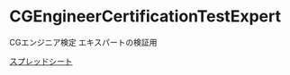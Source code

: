 # CGEngineerCertificationTestExpert
CGエンジニア検定 エキスパートの検証用

[スプレッドシート](https://docs.google.com/spreadsheets/d/1ZarRE28xYWagdExWqZGpZkh7ZK9Sc3c5zAM9yXREclU/edit?usp=sharing)
